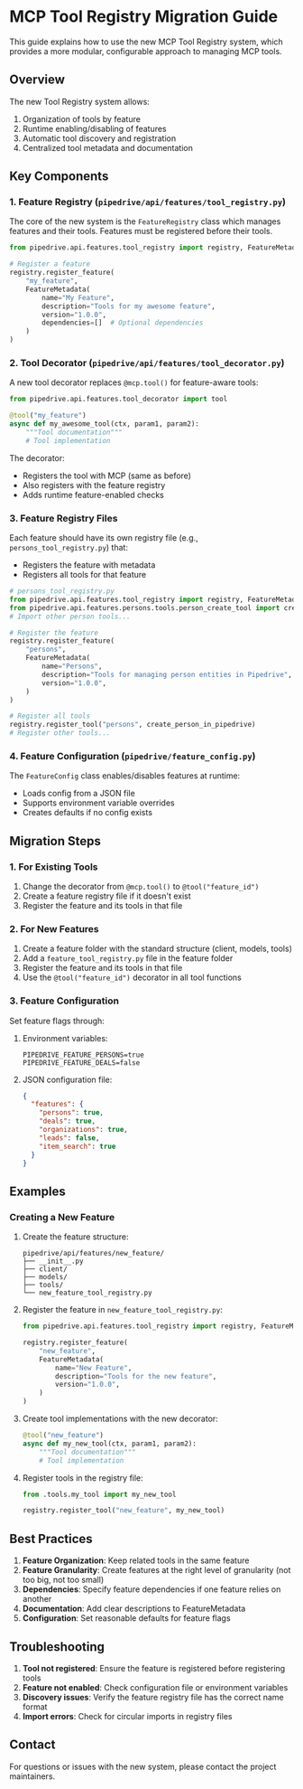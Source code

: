 # MCP Tool Registry Migration Guide

This guide explains how to use the new MCP Tool Registry system, which provides a more modular, configurable approach to managing MCP tools.

## Overview

The new Tool Registry system allows:

1. Organization of tools by feature
2. Runtime enabling/disabling of features
3. Automatic tool discovery and registration
4. Centralized tool metadata and documentation

## Key Components

### 1. Feature Registry (`pipedrive/api/features/tool_registry.py`)

The core of the new system is the `FeatureRegistry` class which manages features and their tools. Features must be registered before their tools.

```python
from pipedrive.api.features.tool_registry import registry, FeatureMetadata

# Register a feature
registry.register_feature(
    "my_feature",
    FeatureMetadata(
        name="My Feature",
        description="Tools for my awesome feature",
        version="1.0.0",
        dependencies=[]  # Optional dependencies
    )
)
```

### 2. Tool Decorator (`pipedrive/api/features/tool_decorator.py`)

A new tool decorator replaces `@mcp.tool()` for feature-aware tools:

```python
from pipedrive.api.features.tool_decorator import tool

@tool("my_feature")
async def my_awesome_tool(ctx, param1, param2):
    """Tool documentation"""
    # Tool implementation
```

The decorator:
- Registers the tool with MCP (same as before)
- Also registers with the feature registry
- Adds runtime feature-enabled checks

### 3. Feature Registry Files

Each feature should have its own registry file (e.g., `persons_tool_registry.py`) that:
- Registers the feature with metadata
- Registers all tools for that feature

```python
# persons_tool_registry.py
from pipedrive.api.features.tool_registry import registry, FeatureMetadata
from pipedrive.api.features.persons.tools.person_create_tool import create_person_in_pipedrive
# Import other person tools...

# Register the feature
registry.register_feature(
    "persons",
    FeatureMetadata(
        name="Persons",
        description="Tools for managing person entities in Pipedrive",
        version="1.0.0",
    )
)

# Register all tools
registry.register_tool("persons", create_person_in_pipedrive)
# Register other tools...
```

### 4. Feature Configuration (`pipedrive/feature_config.py`)

The `FeatureConfig` class enables/disables features at runtime:

- Loads config from a JSON file
- Supports environment variable overrides
- Creates defaults if no config exists

## Migration Steps

### 1. For Existing Tools

1. Change the decorator from `@mcp.tool()` to `@tool("feature_id")`
2. Create a feature registry file if it doesn't exist
3. Register the feature and its tools in that file

### 2. For New Features

1. Create a feature folder with the standard structure (client, models, tools)
2. Add a `feature_tool_registry.py` file in the feature folder
3. Register the feature and its tools in that file
4. Use the `@tool("feature_id")` decorator in all tool functions

### 3. Feature Configuration

Set feature flags through:

1. Environment variables:
   ```
   PIPEDRIVE_FEATURE_PERSONS=true
   PIPEDRIVE_FEATURE_DEALS=false
   ```

2. JSON configuration file:
   ```json
   {
     "features": {
       "persons": true,
       "deals": true,
       "organizations": true,
       "leads": false,
       "item_search": true
     }
   }
   ```

## Examples

### Creating a New Feature

1. Create the feature structure:
   ```
   pipedrive/api/features/new_feature/
   ├── __init__.py
   ├── client/
   ├── models/
   ├── tools/
   └── new_feature_tool_registry.py
   ```

2. Register the feature in `new_feature_tool_registry.py`:
   ```python
   from pipedrive.api.features.tool_registry import registry, FeatureMetadata
   
   registry.register_feature(
       "new_feature",
       FeatureMetadata(
           name="New Feature",
           description="Tools for the new feature",
           version="1.0.0",
       )
   )
   ```

3. Create tool implementations with the new decorator:
   ```python
   @tool("new_feature")
   async def my_new_tool(ctx, param1, param2):
       """Tool documentation"""
       # Tool implementation
   ```

4. Register tools in the registry file:
   ```python
   from .tools.my_tool import my_new_tool
   
   registry.register_tool("new_feature", my_new_tool)
   ```

## Best Practices

1. **Feature Organization**: Keep related tools in the same feature
2. **Feature Granularity**: Create features at the right level of granularity (not too big, not too small)
3. **Dependencies**: Specify feature dependencies if one feature relies on another
4. **Documentation**: Add clear descriptions to FeatureMetadata
5. **Configuration**: Set reasonable defaults for feature flags

## Troubleshooting

1. **Tool not registered**: Ensure the feature is registered before registering tools
2. **Feature not enabled**: Check configuration file or environment variables
3. **Discovery issues**: Verify the feature registry file has the correct name format
4. **Import errors**: Check for circular imports in registry files

## Contact

For questions or issues with the new system, please contact the project maintainers.